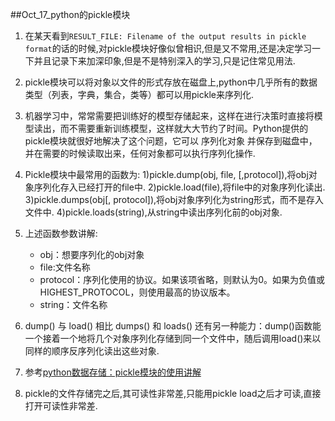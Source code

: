 ##Oct_17_python的pickle模块

1. 在某天看到`RESULT_FILE: Filename of the output results in pickle format`的话的时候,对pickle模块好像似曾相识,但是又不常用,还是决定学习一下并且记录下来加深印象,但是不是特别深入的学习,只是记住常见用法.

2. pickle模块可以将对象以文件的形式存放在磁盘上,python中几乎所有的数据类型（列表，字典，集合，类等）都可以用pickle来序列化.

3. 机器学习中，常常需要把训练好的模型存储起来，这样在进行决策时直接将模型读出，而不需要重新训练模型，这样就大大节约了时间。Python提供的pickle模块就很好地解决了这个问题，它可以 序列化对象 并保存到磁盘中，并在需要的时候读取出来，任何对象都可以执行序列化操作.

4. Pickle模块中最常用的函数为:
1)pickle.dump(obj, file, [,protocol]),将obj对象序列化存入已经打开的file中.
2)pickle.load(file),将file中的对象序列化读出.
3)pickle.dumps(obj[, protocol]),将obj对象序列化为string形式，而不是存入文件中.
4)pickle.loads(string),从string中读出序列化前的obj对象.

5. 上述函数参数讲解:
	- obj：想要序列化的obj对象
	- file:文件名称
	- protocol：序列化使用的协议。如果该项省略，则默认为0。如果为负值或HIGHEST_PROTOCOL，则使用最高的协议版本。
	- string：文件名称

6. dump() 与 load() 相比 dumps() 和 loads() 还有另一种能力：dump()函数能一个接着一个地将几个对象序列化存储到同一个文件中，随后调用load()来以同样的顺序反序列化读出这些对象.

7. 参考[python数据存储：pickle模块的使用讲解](https://www.cnblogs.com/fmgao-technology/p/9078918.html)

8. pickle的文件存储完之后,其可读性非常差,只能用pickle load之后才可读,直接打开可读性非常差.